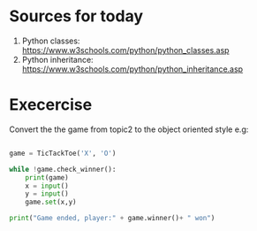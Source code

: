 # Sources for today

1. Python classes: <https://www.w3schools.com/python/python_classes.asp>
2. Python inheritance: <https://www.w3schools.com/python/python_inheritance.asp>

# Execercise

Convert the the game from topic2 to the object oriented style e.g:

```python

game = TicTackToe('X', 'O')

while !game.check_winner():
    print(game)
    x = input()
    y = input()
    game.set(x,y)

print("Game ended, player:" + game.winner()+ " won")
```